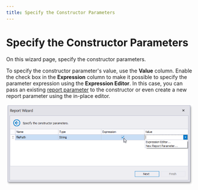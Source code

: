 ```yaml
---
title: Specify the Constructor Parameters
---
```

# Specify the Constructor Parameters

On this wizard page, specify the constructor parameters.

To specify the constructor parameter's value, use the **Value** column. Enable the check box in the **Expression** column to make it possible to specify the parameter expression using the **Expression Editor**. In this case, you can pass an existing [report parameter](../../../use-report-parameters.md) to the constructor or even create a new report parameter using the in-place editor.

![RD_ReportWizard_ObjConstructorParameters](../../../../../../images/eurd-win-data-access-object-binding-specify-constructor-parameters.png)
